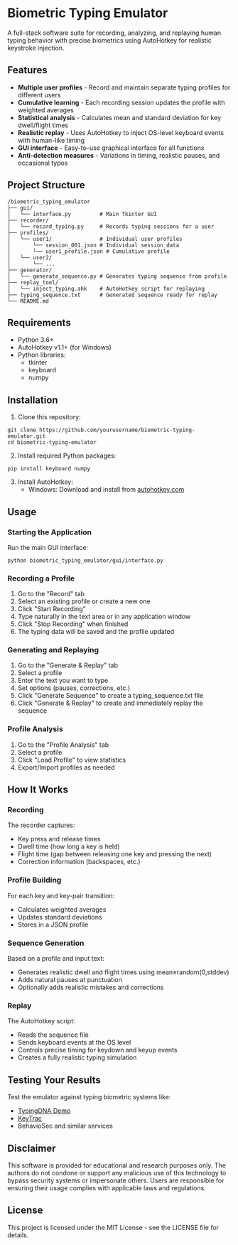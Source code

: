 # Biometric Typing Emulator

A full-stack software suite for recording, analyzing, and replaying human typing behavior with precise biometrics using AutoHotkey for realistic keystroke injection.

## Features

- **Multiple user profiles** - Record and maintain separate typing profiles for different users
- **Cumulative learning** - Each recording session updates the profile with weighted averages
- **Statistical analysis** - Calculates mean and standard deviation for key dwell/flight times
- **Realistic replay** - Uses AutoHotkey to inject OS-level keyboard events with human-like timing
- **GUI interface** - Easy-to-use graphical interface for all functions
- **Anti-detection measures** - Variations in timing, realistic pauses, and occasional typos

## Project Structure

```
/biometric_typing_emulator
├── gui/
│   └── interface.py         # Main Tkinter GUI
├── recorder/
│   └── record_typing.py     # Records typing sessions for a user
├── profiles/
│   └── user1/               # Individual user profiles
│       └── session_001.json # Individual session data
│       └── user1_profile.json # Cumulative profile
│   └── user2/
│       └── ...
├── generator/
│   └── generate_sequence.py # Generates typing sequence from profile
├── replay_tool/
│   └── inject_typing.ahk    # AutoHotkey script for replaying
├── typing_sequence.txt      # Generated sequence ready for replay
└── README.md
```

## Requirements

- Python 3.6+
- AutoHotkey v1.1+ (for Windows)
- Python libraries:
  - tkinter
  - keyboard
  - numpy

## Installation

1. Clone this repository:
```
git clone https://github.com/yourusername/biometric-typing-emulator.git
cd biometric-typing-emulator
```

2. Install required Python packages:
```
pip install keyboard numpy
```

3. Install AutoHotkey:
   - Windows: Download and install from [autohotkey.com](https://www.autohotkey.com/)

## Usage

### Starting the Application

Run the main GUI interface:

```
python biometric_typing_emulator/gui/interface.py
```

### Recording a Profile

1. Go to the "Record" tab
2. Select an existing profile or create a new one
3. Click "Start Recording"
4. Type naturally in the text area or in any application window
5. Click "Stop Recording" when finished
6. The typing data will be saved and the profile updated

### Generating and Replaying

1. Go to the "Generate & Replay" tab
2. Select a profile
3. Enter the text you want to type
4. Set options (pauses, corrections, etc.)
5. Click "Generate Sequence" to create a typing_sequence.txt file
6. Click "Generate & Replay" to create and immediately replay the sequence

### Profile Analysis

1. Go to the "Profile Analysis" tab
2. Select a profile
3. Click "Load Profile" to view statistics
4. Export/Import profiles as needed

## How It Works

### Recording

The recorder captures:
- Key press and release times
- Dwell time (how long a key is held)
- Flight time (gap between releasing one key and pressing the next)
- Correction information (backspaces, etc.)

### Profile Building

For each key and key-pair transition:
- Calculates weighted averages
- Updates standard deviations
- Stores in a JSON profile

### Sequence Generation

Based on a profile and input text:
- Generates realistic dwell and flight times using mean±random(0,stddev)
- Adds natural pauses at punctuation
- Optionally adds realistic mistakes and corrections

### Replay

The AutoHotkey script:
- Reads the sequence file
- Sends keyboard events at the OS level
- Controls precise timing for keydown and keyup events
- Creates a fully realistic typing simulation

## Testing Your Results

Test the emulator against typing biometric systems like:
- [TypingDNA Demo](https://demo.typingdna.com/)
- [KeyTrac](https://www.keytrac.net/en/demo)
- BehavioSec and similar services

## Disclaimer

This software is provided for educational and research purposes only. The authors do not condone or support any malicious use of this technology to bypass security systems or impersonate others. Users are responsible for ensuring their usage complies with applicable laws and regulations.

## License

This project is licensed under the MIT License - see the LICENSE file for details. 